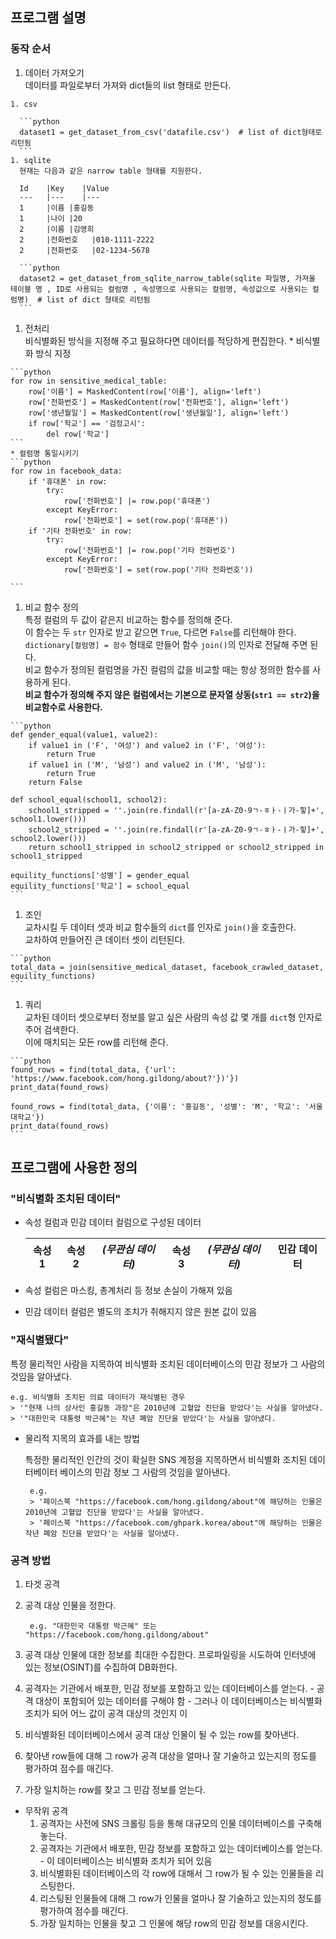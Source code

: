 ## 프로그램 설명
### 동작 순서  
  1. 데이터 가져오기  
    데이터를 파일로부터 가져와 dict들의 list 형태로 만든다.
        
    1. csv

      ```python
      dataset1 = get_dataset_from_csv('datafile.csv')  # list of dict형태로 리턴됨
      ```  
    1. sqlite  
      현재는 다음과 같은 narrow table 형태를 지원한다.  
                
      Id	|Key	|Value  
      ---	|---	|---
      1 	|이름	|홍길동
      1 	|나이	|20
      2 	|이름	|김영희
      2 	|전화번호	|010-1111-2222
      2 	|전화번호	|02-1234-5678
      
      ```python
      dataset2 = get_dataset_from_sqlite_narrow_table(sqlite 파일명, 가져올 테이블 명 , ID로 사용되는 컬럼명 , 속성명으로 사용되는 컬럼명, 속성값으로 사용되는 컬럼명)  # list of dict 형태로 리턴됨
      ```  
  1. 전처리  
    비식별화된 방식을 지정해 주고 필요하다면 데이터를 적당하게 편집한다.
    * 비식별화 방식 지정  
    
    ```python
    for row in sensitive_medical_table:
        row['이름'] = MaskedContent(row['이름'], align='left')
        row['전화번호'] = MaskedContent(row['전화번호'], align='left')
        row['생년월일'] = MaskedContent(row['생년월일'], align='left')
        if row['학교'] == '검정고시':
            del row['학교']
    ```  
    * 컬럼명 통일시키기
    ```python
    for row in facebook_data:
        if '휴대폰' in row:
            try:
                row['전화번호'] |= row.pop('휴대폰')
            except KeyError:
                row['전화번호'] = set(row.pop('휴대폰'))
        if '기타 전화번호' in row:
            try:
                row['전화번호'] |= row.pop('기타 전화번호')
            except KeyError:
                row['전화번호'] = set(row.pop('기타 전화번호'))

    ```  
  1. 비교 함수 정의  
    특정 컬럼의 두 값이 같은지 비교하는 함수를 정의해 준다.  
    이 함수는 두 `str` 인자로 받고 같으면 `True`, 다르면 `False`를 리턴해야 한다.  
    `dictionary[컬럼명] = 함수` 형태로 만들어 함수 `join()`의 인자로 전달해 주면 된다.  
    비교 함수가 정의된 컬럼명을 가진 컬럼의 값을 비교할 때는 항상 정의한 함수를 사용하게 된다.  
    **비교 함수가 정의해 주지 않은 컬럼에서는 기본으로 문자열 상동(`str1 == str2`)을 비교함수로 사용한다.**
    
    ```python
    def gender_equal(value1, value2):
        if value1 in ('F', '여성') and value2 in ('F', '여성'):
            return True
        if value1 in ('M', '남성') and value2 in ('M', '남성'):
            return True
        return False

    def school_equal(school1, school2):
        school1_stripped = ''.join(re.findall(r'[a-zA-Z0-9ㄱ-ㅎㅏ-ㅣ가-힣]+', school1.lower()))
        school2_stripped = ''.join(re.findall(r'[a-zA-Z0-9ㄱ-ㅎㅏ-ㅣ가-힣]+', school2.lower()))
        return school1_stripped in school2_stripped or school2_stripped in school1_stripped

    equility_functions['성별'] = gender_equal
    equility_functions['학교'] = school_equal
    ```  
  1. 조인  
    교차시킬 두 데이터 셋과 비교 함수들의 `dict`를 인자로 `join()`을 호출한다.  
    교차하여 만들어진 큰 데이터 셋이 리턴된다.
  
    ```python
    total_data = join(sensitive_medical_dataset, facebook_crawled_dataset, equility_functions)
    ```
  1. 쿼리  
    교차된 데이터 셋으로부터 정보를 알고 싶은 사람의 속성 값 몇 개를 `dict`형 인자로 주어 검색한다.  
    이에 매치되는 모든 row를 리턴해 준다.
  
    ```python
    found_rows = find(total_data, {'url': 'https://www.facebook.com/hong.gildong/about?'})'})
    print_data(found_rows)
    
    found_rows = find(total_data, {'이름': '홍길동', '성별': 'M', '학교': '서울대학교'})
    print_data(found_rows)
    ```
## 프로그램에 사용한 정의
### "비식별화 조치된 데이터"

* 속성 컬럼과 민감 데이터 컬럼으로 구성된 데이터  

  속성1 | 속성2	|*(무관심 데이터)*	|속성3	|*(무관심 데이터)*	|**민감 데이터**  
  -----|------|---------------|-------|---------------|--------  
* 속성 컬럼은 마스킹, 총계처리 등 정보 손실이 가해져 있음  
* 민감 데이터 컬럼은 별도의 조치가 취해지지 않은 원본 값이 있음
  
### "재식별됐다"  
  
  특정 물리적인 사람을 지목하여 비식별화 조치된 데이터베이스의 민감 정보가 그 사람의 것임을 알아냈다.  

    e.g. 비식별화 조치된 의료 데이터가 재식별된 경우
    > '"현재 나의 상사인 홍길동 과장"은 2010년에 고혈압 진단을 받았다'는 사실을 알아냈다.
    > '"대한민국 대통령 박근혜"는 작년 폐암 진단을 받았다'는 사실을 알아냈다.

*  물리적 지목의 효과를 내는 방법  
        
      특정한 물리적인 인간의 것이 확실한 SNS 계정을 지목하면서 비식별화 조치된 데이터베이터 베이스의 민감 정보 그 사람의 것임을 알아낸다.  
          
        e.g.
        > '페이스북 "https://facebook.com/hong.gildong/about"에 해당하는 인물은 2010년에 고혈압 진단을 받았다'는 사실을 알아냈다.
        > '페이스북 "https://facebook.com/ghpark.korea/about"에 해당하는 인물은 작년 폐암 진단을 받았다'는 사실을 알아냈다.

### 공격 방법
1. 타겟 공격  
  1. 공격 대상 인물을 정한다.  
  
          e.g. "대한민국 대통령 박근혜" 또는 "https://facebook.com/hong.gildong/about"
  1. 공격 대상 인물에 대한 정보를 최대한 수집한다. 프로파일링을 시도하여 인터넷에 있는 정보(OSINT)를 수집하여 DB화한다.
  1.  공격자는 기관에서 배포한, 민감 정보를 포함하고 있는 데이터베이스를 얻는다.
     - 공격 대상이 포함되어 있는 데이터를 구해야 함
     - 그러나 이 데이터베이스는 비식별화 조치가 되어 어느 값이 공격 대상의 것인지 이 
  1. 비식별화된 데이터베이스에서 공격 대상 인물이 될 수 있는 row를 찾아낸다.
  1. 찾아낸 row들에 대해 그 row가 공격 대상을 얼마나 잘 기술하고 있는지의 정도를 평가하여 점수를 매긴다.
  1. 가장 일치하는 row를 찾고 그 민감 정보를 얻는다.
* 무작위 공격
  1. 공격자는 사전에 SNS 크롤링 등을 통해 대규모의 인물 데이터베이스를 구축해 놓는다.
  1. 공격자는 기관에서 배포한, 민감 정보를 포함하고 있는 데이터베이스를 얻는다.
            - 이 데이터베이스는 비식별화 조치가 되어 있음
  1. 비식별화된 데이터베이스의 각 row에 대해서 그 row가 될 수 있는 인물들을 리스팅한다.
  1. 리스팅된 인물들에 대해 그 row가 인물을 얼마나 잘 기술하고 있는지의 정도를 평가하여 점수를 매긴다.
  1. 가장 일치하는 인물을 찾고 그 인물에 해당 row의 민감 정보를 대응시킨다.
            